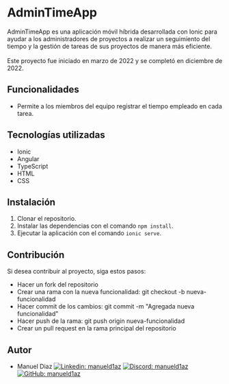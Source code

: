 # AdminTimeApp
AdminTimeApp es una aplicación móvil híbrida desarrollada con Ionic para ayudar a los administradores de proyectos a realizar un seguimiento del tiempo y la gestión de tareas de sus proyectos de manera más eficiente.<br><br>
Este proyecto fue iniciado en marzo de 2022 y se completó en diciembre de 2022.

## Funcionalidades
- Permite a los miembros del equipo registrar el tiempo empleado en cada tarea.
<!-- - Autenticación de usuarios con Firebase Authentication. -->
<!-- - Integración con Google Calendar para programar tareas y reuniones. -->
<!-- - Permite a los administradores de proyectos crear tareas y asignarlas a los miembros del equipo. -->
<!-- - Ofrece informes de seguimiento de tiempo y productividad para cada tarea y miembro del equipo. -->


## Tecnologías utilizadas
- Ionic
- Angular
- TypeScript
- HTML
- CSS
<!-- - Firebase Authentication
- Google Calendar API -->

## Instalación
1. Clonar el repositorio.
2. Instalar las dependencias con el comando `npm install`.
3. Ejecutar la aplicación con el comando `ionic serve`.

## Contribución
Si desea contribuir al proyecto, siga estos pasos:
- Hacer un fork del repositorio
- Crear una rama con la nueva funcionalidad: git checkout -b nueva-funcionalidad
- Hacer commit de los cambios: git commit -m "Agregada nueva funcionalidad"
- Hacer push de la rama: git push origin nueva-funcionalidad
- Crear un pull request en la rama principal del repositorio

## Autor
- Manuel Diaz [![Linkedin: manueld1az](https://img.shields.io/badge/-manueld1az-blue?style=flat&logo=Linkedin&logoColor=white&link=https://www.linkedin.com/in/manueld1az-p-singh/)](https://www.linkedin.com/in/manueld1az)
[![Discord: manueld1az](https://img.shields.io/badge/-manueld1az-purple?style=flat&logo=Discord&logoColor=white&link=https://www.discord.com/in/manueld1az-p-singh/)](https://discord.gg/zPw5BUwYKz)
[![GitHub: manueld1az](https://img.shields.io/badge/-manueld1az-gray?style=flat&logo=GitHub&logoColor=white&link=https://www.github.com/manueld1az-p-singh/)](https://github.com/manueld1az)

<!-- ## Capturas de pantalla
![Captura de pantalla 1](/screenshots/screenshot1.png)
![Captura de pantalla 2](/screenshots/screenshot2.png)
![Captura de pantalla 3](/screenshots/screenshot3.png) -->
